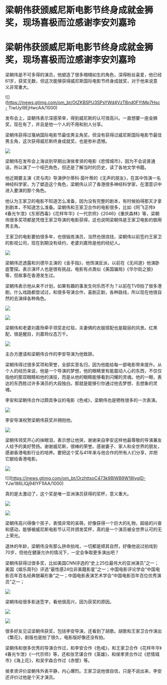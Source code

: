# 梁朝伟获颁威尼斯电影节终身成就金狮奖，现场喜极而泣感谢李安刘嘉玲

# 梁朝伟获颁威尼斯电影节终身成就金狮奖，现场喜极而泣感谢李安刘嘉玲

梁朝伟是不可多得的演员，他塑造了很多栩栩如生的角色，深得粉丝喜爱，他已经61岁，获奖无数，但这次能够获得威尼斯国际电影节终身成就奖，对于他来说意义非常重大。

![](https://inews.gtimg.com/om_bt/OtZKBSPU3SPsYWd4VzTBnd0FYtMp7Hsc-
TiwUyI9EjHwcAA/1000)

发布会上，梁朝伟表示深感荣幸，得到威尼斯的认可很高兴。一直想要一座金狮奖，现在有了，并且是他一个人的不用和别人分享。

梁朝伟获得过戛纳国际电影节最佳男主角奖，但没有获得过威尼斯国际电影节最佳男主角，这次获得威尼斯终身成就奖，也是弥补遗憾。

![](https://inews.gtimg.com/om_bt/OObLusj6a00bVA02vSp9MAc5Khy72O11JteSCO9CHgCUAAA/1000)

梁朝伟在发布会上海谈到早期出演侯孝贤的电影《悲情城市》，因为不会说普通话，所以演了一个哑巴角色，但还是了解当时的历史，读了各地文学书籍。

他近期要主演《灵与肉》导演伊尔蒂科·茵叶蒂的《无声的朋友》，在其中饰演一名神经科学家，为了塑造这个角色，梁朝伟认识了香港很多神经科学家，在潜意识中进入要演的那个角色。

他认为王家卫的电影不知道怎么准备，因为没有完整的剧本，有时候拍得那天才拿到剧本，不知道怎么准备。梁朝伟和王家卫合作的电影很多，比如《阿飞正传》《春光乍泄》《东邪西毒》《花样年华》《一代宗师》《2046》《重庆森林》等，梁朝伟很多奖项都是凭借王家卫导演的电影获得，这也说明梁朝伟是王家卫电影的御用男主角。

王家卫的电影要拍很多年，也很锻炼演员，当然也很烧钱，梁朝伟以前签约王家卫的影视公司，现在到期没有续约，老婆刘嘉玲是他的经纪人。

![](https://inews.gtimg.com/om_bt/Oub58jAtsdEjVcCKuvjJg3r-3JWxEL06ZZr3IHwsLtOY0AA/1000)

梁朝伟还透露和刘德华主演的《金手指》，他饰演反派，以前在《无间道》他演卧底警探。表示演坏人也是很有挑战，电影有点类似《美国骗局》《华尔街之狼》等，但故事在香港发生过。

梁朝伟表示他从来不计划，如果有趣的事发生何乐而不为？以前在TVB拍了很多港剧，什么戏路都尝试过，和很多导演合作，喜剧正剧，各种路线，所以现在他很自然的去演绎各种角色。

![](https://inews.gtimg.com/om_bt/Ojz_euqQQLsmXWzmtV8fLurJ1-S2jKJzu9xEhqPYGfUM8AA/1000)

![](https://inews.gtimg.com/om_bt/OWpeVbQQQWe3SJeAt7c4xxizVTVyrD4l_7_Gr6S5RNpp0AA/1000)

梁朝伟和老婆刘嘉玲牵手领奖走红毯，夫妻俩的衣服搭配也是靓丽的风景。红黑配，很是醒目，刘嘉玲仪态万千。

![](https://inews.gtimg.com/om_bt/O0sFt_m71z8qjPSfNz88RaWUhdvYAdMBu4V7lZwvptbCMAA/1000)

主办方邀请和梁朝伟合作的李安导演为他致辞。

梁朝伟得过很多奖项和荣誉，全部实至名归，因为他能给每一部电影带来提升。从个人的经历来说，他是一个导演的梦想，他的眼睛里有能震动人心的东西，不仅仅指他的那双眼睛和他的演技，而是从他的眼睛能够看到闪耀的灵魂。他的一眼，表达的东西胜过许多演员的大段独白。那就是能够引你通过他去梦想、去想象的灵魂。

李安和梁朝伟合作过颇具争议的电影《色戒》，梁朝伟也是牺牲很多的一次表演。

![](https://inews.gtimg.com/om_bt/Owjk06PbANw5SnJpTNx3AQS_xEuYNHB0QCmvRuLJPvmVAAA/1000)

李安导演祝贺梁朝伟获奖并拥抱他。

![](https://inews.gtimg.com/om_bt/O6tIAbiv1xQ_5KZDltImUGSIkriKDNpLS1uuhcGCqQPUcAA/1000)

梁朝伟领奖开心的抹眼泪，表示想让他哭，谢谢来自李安这样他最尊敬的导演兼友人给予的美好赞扬。谢谢威尼斯，很棒的荣誉。感谢妻子、家人和全世界的朋友，感谢香港电影行业的培养。要把这个奖与41年来与他合作的所有人们分享，并把它献给香港电影。

![](https://inews.gtimg.com/om_bt/Oeo6XYaGZOxfkQydU93cJOab6NEZeti7s7aknGmyCe0ikAA/1000)

![](https://inews.gtimg.com/om_bt/OrzhttsoC473k9BIWB9W18IygID-
YJw186LIQj94lYF1IAA/1000)

真的是太激动了，这个奖是唯一亚洲演员获得的奖杯，意义重大。

![](https://inews.gtimg.com/om_bt/Ow7rUo4gndj8CIZpbolYfSnBvXnI2O9hgwbEUg7ooQLJQAA/1000)

![](https://inews.gtimg.com/om_bt/ORGPWrD5Xa3Ty3M3IMIMGDA6tE6StcegExxqE8ap-Z1oAAA/1000)

梁朝伟高兴得像个孩子，表情非常的呆萌，好像获得一个巨大的礼物，超级的兴奋和感动，能够被威尼斯电影节认可并颁发奖杯，真的是一个演员被全世界认可的无上荣光。

退休的年龄，梁朝伟没有那么拼命拍戏，一切都是顺其自然，好像他说过拍戏到70岁，但他在健康允许的情况下，一定会争取更多演出吧？

梁朝伟获得过很多奖，比如美国CNN评选的“史上25位最伟大的亚洲演员”之一；美国《娱乐周刊》评选“最性感24位非美籍影星”之一；中国电影评论学会“中国电影百年百名经典银幕形象”之一；中国电影表演艺术学会“中国电影百年百位优秀演员”之一；

![](https://inews.gtimg.com/om_bt/Ox070kk9YYd7RP3_va6YjZFo30sIk_b-1gyEjaTBH0fikAA/1000)

梁朝伟给很多影迷签字，看他很高兴，因为获奖的原因。

![](https://inews.gtimg.com/om_bt/O8vthyijQ8IPmuX6Sp0w3n8rm3FtzgWflr4mDlpMU1MuQAA/1000)

![](https://inews.gtimg.com/om_bt/OIEXGaTsfnJ_X9HCs0T7yOfFIKJNzXk4bxjZAGtVB_dEQAA/1000)

很多好友见证梁朝伟获奖，包括李安导演，还看到了胡歌。胡歌和王家卫合作演出《繁花》，剧版也是拍了很久，电影版好像还没有拍。

梁朝伟和很多优秀的导演合作过，和李安合作《色戒》，和王家卫合作《花样年华》《春光乍泄》《一代宗师》等，还和张艺谋合作《英雄》，和侯孝贤合作过《悲情城市》《海上花》，和吴宇森合作过《赤壁》等。

侯孝贤评价梁朝伟外表平静，内心爆烈。王家卫说他很自信，只是不说出来，李安还评价过他是个天才演员。

